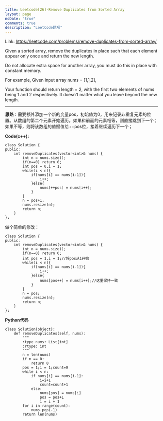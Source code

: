 ```yaml
---
title: Leetcode[26]-Remove Duplicates from Sorted Array
layout: page
noDate: "true"
comments: true
description: "LeetCode题解" 
---
```

<article class="post post-type-normal" itemscope="" itemtype="http://schema.org/Article" style="opacity: 1; transform: translateY(0px);">

Link: https://leetcode.com/problems/remove-duplicates-from-sorted-array/

Given a sorted array, remove the duplicates in place such that each element appear only once and return the new length.

Do not allocate extra space for another array, you must do this in place with constant memory.

For example,
Given input array nums = [1,1,2],

Your function should return length = 2, with the first two elements of nums being 1 and 2 respectively. It doesn't matter what you leave beyond the new length.

--------

**思路**：需要额外添加一个新的变量pos，初始值为0，用来记录非重复元素的位置。从数组的第二个元素开始遍历，如果和前面的元素相等，则直接跳到下一个；如果不等，则将该数组的值赋值给++pos位，接着继续遍历下一个；

**Code(c++):**

```
class Solution {
public:
    int removeDuplicates(vector<int>& nums) {
        int n = nums.size();
        if(n==0) return 0;
        int pos = 0,i = 1;
        while(i < n){
            if(nums[i] == nums[i-1]){
                i++;
            }else{
                nums[++pos] = nums[i++];
            }
        }
        n = pos+1;
        nums.resize(n);
        return n;
    }
};
```

做个简单的修改：

```
class Solution {
public:
    int removeDuplicates(vector<int>& nums) {
        int n = nums.size();
        if(n==0) return 0;
        int pos = 1,i = 1;//将pos从1开始
        while(i < n){
            if(nums[i] == nums[i-1]){
                i++;
            }else{
                nums[pos++] = nums[i++];//这里保持一致
            }
        }
        n = pos;
        nums.resize(n);
        return n;
    }
};
```

**Python代码**

```
class Solution(object):
    def removeDuplicates(self, nums):
        """
        :type nums: List[int]
        :rtype: int
        """
        n = len(nums)
        if n == 0: 
            return 0
        pos = 1;i = 1;count=0
        while i < n:
            if nums[i] == nums[i-1]:
                i=i+1
                count=count+1
            else:
                nums[pos] = nums[i]
                pos = pos+1
                i = i + 1
        for i in range(count):
            nums.pop(-1)
        return len(nums)
```


</article>
